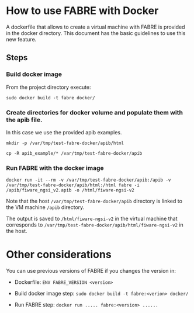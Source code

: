 # How to use FABRE with Docker

A dockerfile that allows to create a virtual machine with FABRE is provided in the docker directory. This document has the basic guidelines to use this new feature.

## Steps

### Build docker image
From the project directory execute:

```
sudo docker build -t fabre docker/
```

### Create directories for docker volume and populate them with the apib file. 
In this case we use the provided apib examples.

```
mkdir -p /var/tmp/test-fabre-docker/apib/html
```

```
cp -R apib_example/* /var/tmp/test-fabre-docker/apib
```

### Run FABRE with the docker image
```
docker run -it --rm -v /var/tmp/test-fabre-docker/apib:/apib -v /var/tmp/test-fabre-docker/apib/html:/html fabre -i /apib/fiware_ngsi_v2.apib -o /html/fiware-ngsi-v2
```

Note that the host  ```/var/tmp/test-fabre-docker/apib``` directory is linked to the VM machine ```/apib``` directory.

The output is saved to ```/html/fiware-ngsi-v2``` in the virtual machine that corresponds to ```/var/tmp/test-fabre-docker/apib/html/fiware-ngsi-v2``` in the host.


# Other considerations

You can use previous versions of FABRE if you changes the version in:

*    Dockerfile: ```ENV FABRE_VERSION <version>```

*    Build docker image step: ```sudo docker build -t fabre:<verion> docker/```

*    Run FABRE step: ```docker run ..... fabre:<version> ......``` 